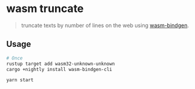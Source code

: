 # wasm truncate

> truncate texts by number of lines on the web using [wasm-bindgen](https://github.com/rustwasm/wasm-bindgen).

## Usage

```bash
# Once
rustup target add wasm32-unknown-unknown
cargo +nightly install wasm-bindgen-cli
```

```bash
yarn start
```
